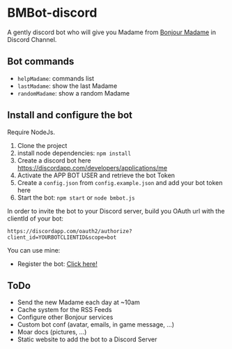 # BMBot-discord

A gently discord bot who will give you Madame from [Bonjour Madame](http://www.bonjourmadame.fr/) in Discord Channel.

## Bot commands

* `helpMadame`: commands list
* `lastMadame`: show the last Madame
* `randomMadame`: show a random Madame

## Install and configure the bot

Require NodeJs.

1. Clone the project
2. install node dependencies: `npm install`
3. Create a discord bot here <https://discordapp.com/developers/applications/me>
4. Activate the APP BOT USER and retrieve the bot Token
5. Create a `config.json` from `config.example.json` and add your bot token here
6. Start the bot: `npm start` or `node bmbot.js`

In order to invite the bot to your Discord server, build you OAuth url with the clientId of your bot:

    https://discordapp.com/oauth2/authorize?client_id=YOURBOTCLIENTID&scope=bot

You can use mine:

* Register the bot: [Click here!](https://discordapp.com/oauth2/authorize?client_id=198858169546440704&scope=bot)

## ToDo

* Send the new Madame each day at ~10am
* Cache system for the RSS Feeds
* Configure other Bonjour services
* Custom bot conf (avatar, emails, in game message, ...)
* Moar docs (pictures, ...)
* Static website to add the bot to a Discord Server
